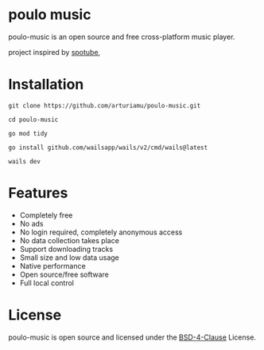 # poulo music

poulo-music is an open source and free cross-platform music player.

project inspired by [spotube](https://github.com/KRTirtho/spotube),

# Installation

```shell
git clone https://github.com/arturiamu/poulo-music.git

cd poulo-music

go mod tidy

go install github.com/wailsapp/wails/v2/cmd/wails@latest

wails dev
```

# Features
- Completely free
- No ads
- No login required, completely anonymous access
- No data collection takes place
- Support downloading tracks
- Small size and low data usage
- Native performance
- Open source/free software
- Full local control

# License

poulo-music is open source and licensed under the [BSD-4-Clause](https://github.com/arturiamu/poulo-music/blob/master/LICENSE) License.